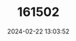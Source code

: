 ---
title: "161502"
category: "Fenestraja maceachrani"
draft: false
date: 2024-02-22 13:03:52
languages:
  English: ["Madagascar Pygmy Skate"]
---
